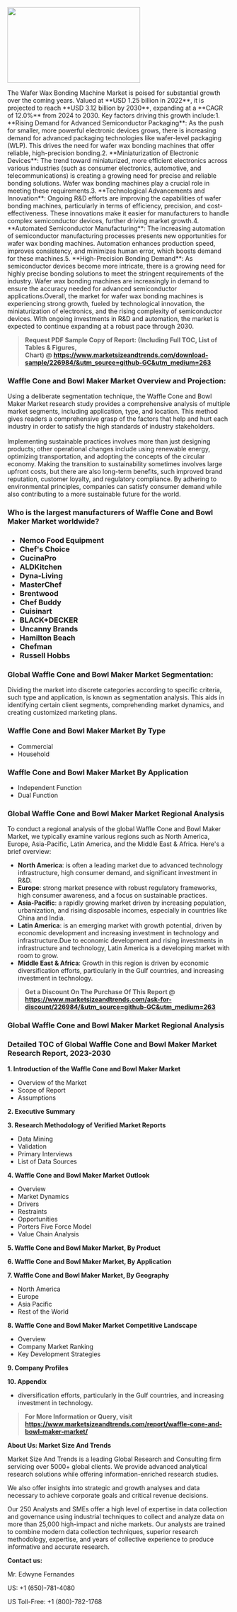 <p><img class="alignnone size-medium wp-image-20088" src="https://ffe5etoiles.com/wp-content/uploads/2024/12/MST1-300x171.png" alt="" width="300" height="171" /></p>The Wafer Wax Bonding Machine Market is poised for substantial growth over the coming years. Valued at **USD 1.25 billion in 2022**, it is projected to reach **USD 3.12 billion by 2030**, expanding at a **CAGR of 12.0%** from 2024 to 2030. Key factors driving this growth include:1. **Rising Demand for Advanced Semiconductor Packaging**: As the push for smaller, more powerful electronic devices grows, there is increasing demand for advanced packaging technologies like wafer-level packaging (WLP). This drives the need for wafer wax bonding machines that offer reliable, high-precision bonding.2. **Miniaturization of Electronic Devices**: The trend toward miniaturized, more efficient electronics across various industries (such as consumer electronics, automotive, and telecommunications) is creating a growing need for precise and reliable bonding solutions. Wafer wax bonding machines play a crucial role in meeting these requirements.3. **Technological Advancements and Innovation**: Ongoing R&D efforts are improving the capabilities of wafer bonding machines, particularly in terms of efficiency, precision, and cost-effectiveness. These innovations make it easier for manufacturers to handle complex semiconductor devices, further driving market growth.4. **Automated Semiconductor Manufacturing**: The increasing automation of semiconductor manufacturing processes presents new opportunities for wafer wax bonding machines. Automation enhances production speed, improves consistency, and minimizes human error, which boosts demand for these machines.5. **High-Precision Bonding Demand**: As semiconductor devices become more intricate, there is a growing need for highly precise bonding solutions to meet the stringent requirements of the industry. Wafer wax bonding machines are increasingly in demand to ensure the accuracy needed for advanced semiconductor applications.Overall, the market for wafer wax bonding machines is experiencing strong growth, fueled by technological innovation, the miniaturization of electronics, and the rising complexity of semiconductor devices. With ongoing investments in R&D and automation, the market is expected to continue expanding at a robust pace through 2030.</p><blockquote id="" class=""><strong>Request PDF Sample Copy of Report: (Including Full TOC, List of Tables &amp; Figures, Chart)&nbsp;@&nbsp;<strong><a href="https://www.marketsizeandtrends.com/download-sample/226984/&utm_source=github-GC&utm_medium=263" target="_blank">https://www.marketsizeandtrends.com/download-sample/226984/&utm_source=github-GC&utm_medium=263</a></strong></strong></blockquote><h3 id="" class="">Waffle Cone and Bowl Maker Market&nbsp;Overview and Projection:</h3><p id="" class="">Using a deliberate segmentation technique, the Waffle Cone and Bowl Maker Market research study provides a comprehensive analysis of multiple market segments, including application, type, and location. This method gives readers a comprehensive grasp of the factors that help and hurt each industry in order to satisfy the high standards of industry stakeholders. <br /> <br />Implementing sustainable practices involves more than just designing products; other operational changes include using renewable energy, optimizing transportation, and adopting the concepts of the circular economy. Making the transition to sustainability sometimes involves large upfront costs, but there are also long-term benefits, such improved brand reputation, customer loyalty, and regulatory compliance. By adhering to environmental principles, companies can satisfy consumer demand while also contributing to a more sustainable future for the world.</p><h3 id="" class="">Who is the largest manufacturers of&nbsp;Waffle Cone and Bowl Maker Market worldwide?</h3><h3 class=""><p><ul><li>Nemco Food Equipment </li><li> Chef's Choice </li><li> CucinaPro </li><li> ALDKitchen </li><li> Dyna-Living </li><li> MasterChef </li><li> Brentwood </li><li> Chef Buddy </li><li> Cuisinart </li><li> BLACK+DECKER </li><li> Uncanny Brands </li><li> Hamilton Beach </li><li> Chefman </li><li> Russell Hobbs</li></ul></p></h3><h3 id="" class="">Global&nbsp;Waffle Cone and Bowl Maker Market Segmentation:</h3><p id="" class="">Dividing the market into discrete categories according to specific criteria, such type and application, is known as segmentation analysis. This aids in identifying certain client segments, comprehending market dynamics, and creating customized marketing plans.</p><h3 id="" class="">Waffle Cone and Bowl Maker Market&nbsp;By Type</h3><p><p><ul><li>Commercial</li><li> Household</p></li></ul></p></p><h3 id="" class="">Waffle Cone and Bowl Maker Market&nbsp;By Application</h3><p class=""><p><ul><li>Independent Function</li><li> Dual Function</li></ul></p></p><h3 id="" class="">Global Waffle Cone and Bowl Maker Market Regional Analysis</h3><p id="" class="">To conduct a regional analysis of the global Waffle Cone and Bowl Maker Market, we typically examine various regions such as North America, Europe, Asia-Pacific, Latin America, and the Middle East &amp; Africa. Here's a brief overview:</p><ul><li><strong>North America</strong>: is often a leading market due to advanced technology infrastructure, high consumer demand, and significant investment in R&amp;D.</li><li><strong>Europe</strong>: strong market presence with robust regulatory frameworks, high consumer awareness, and a focus on sustainable practices.</li><li><strong>Asia-Pacific</strong>: a rapidly growing market driven by increasing population, urbanization, and rising disposable incomes, especially in countries like China and India.</li><li><strong>Latin America</strong>: is an emerging market with growth potential, driven by economic development and increasing investment in technology and infrastructure.Due to economic development and rising investments in infrastructure and technology, Latin America is a developing market with room to grow.</li><li><strong>Middle East &amp; Africa</strong>: Growth in this region is driven by economic diversification efforts, particularly in the Gulf countries, and increasing investment in technology.</li></ul><blockquote id="" class=""><strong>Get a Discount On The Purchase Of This Report @ <strong><a href="https://www.marketsizeandtrends.com/ask-for-discount/226984/&utm_source=github-GC&utm_medium=263" target="_blank">https://www.marketsizeandtrends.com/ask-for-discount/226984/&utm_source=github-GC&utm_medium=263</a></strong></strong></blockquote><h3 id="" class="">Global Waffle Cone and Bowl Maker Market Regional Analysis</h3><h3 id="" class="">Detailed TOC of Global Waffle Cone and Bowl Maker Market Research Report, 2023-2030</h3><p id="" class=""><strong>1. Introduction of the Waffle Cone and Bowl Maker Market</strong></p><ul><li>Overview of the Market</li><li>Scope of Report</li><li>Assumptions</li></ul><p id="" class=""><strong>2. Executive Summary</strong></p><p id="" class=""><strong>3. Research Methodology of Verified Market Reports</strong></p><ul><li>Data Mining</li><li>Validation</li><li>Primary Interviews</li><li>List of Data Sources</li></ul><p id="" class=""><strong>4. Waffle Cone and Bowl Maker Market Outlook</strong></p><ul><li>Overview</li><li>Market Dynamics</li><li>Drivers</li><li>Restraints</li><li>Opportunities</li><li>Porters Five Force Model</li><li>Value Chain Analysis</li></ul><p id="" class=""><strong>5. Waffle Cone and Bowl Maker Market, By Product</strong></p><p id="" class=""><strong>6. Waffle Cone and Bowl Maker Market, By Application</strong></p><p id="" class=""><strong>7. Waffle Cone and Bowl Maker Market, By Geography</strong></p><ul><li>North America</li><li>Europe</li><li>Asia Pacific</li><li>Rest of the World</li></ul><p id="" class=""><strong>8. Waffle Cone and Bowl Maker Market Competitive Landscape</strong></p><ul><li>Overview</li><li>Company Market Ranking</li><li>Key Development Strategies</li></ul><p id="" class=""><strong>9. Company Profiles</strong></p><p id="" class=""><strong>10. Appendix</strong></p><ul><li>diversification efforts, particularly in the Gulf countries, and increasing investment in technology.</li></ul><blockquote id="" class=""><strong>For More Information or Query, visit <strong><strong><a href="https://www.marketsizeandtrends.com/report/waffle-cone-and-bowl-maker-market/" target="_blank">https://www.marketsizeandtrends.com/report/waffle-cone-and-bowl-maker-market/</a></strong></strong></strong></blockquote><p id="" class=""><strong>About Us: Market Size And Trends</strong></p><p id="" class="">Market Size And Trends is a leading Global Research and Consulting firm servicing over 5000+ global clients. We provide advanced analytical research solutions while offering information-enriched research studies.</p><p id="" class="">We also offer insights into strategic and growth analyses and data necessary to achieve corporate goals and critical revenue decisions.</p><p id="" class="">Our 250 Analysts and SMEs offer a high level of expertise in data collection and governance using industrial techniques to collect and analyze data on more than 25,000 high-impact and niche markets. Our analysts are trained to combine modern data collection techniques, superior research methodology, expertise, and years of collective experience to produce informative and accurate research.</p><p id="" class=""><strong>Contact us:</strong></p><p id="" class="">Mr. Edwyne Fernandes</p><p id="" class="">US: +1 (650)-781-4080</p><p id="" class="">US Toll-Free: +1 (800)-782-1768</p>
